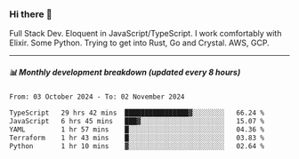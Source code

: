 ### Hi there 👋

Full Stack Dev. Eloquent in JavaScript/TypeScript. I work comfortably with Elixir. Some Python. Trying to get into Rust, Go and Crystal. AWS, GCP.

***

##### 📊 Monthly development breakdown (updated every 8 hours)

<!--START_SECTION:waka-->

```txt
From: 03 October 2024 - To: 02 November 2024

TypeScript   29 hrs 42 mins  ████████████████▓░░░░░░░░   66.24 %
JavaScript   6 hrs 45 mins   ███▓░░░░░░░░░░░░░░░░░░░░░   15.07 %
YAML         1 hr 57 mins    █░░░░░░░░░░░░░░░░░░░░░░░░   04.36 %
Terraform    1 hr 43 mins    █░░░░░░░░░░░░░░░░░░░░░░░░   03.83 %
Python       1 hr 10 mins    ▓░░░░░░░░░░░░░░░░░░░░░░░░   02.64 %
```

<!--END_SECTION:waka-->

